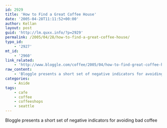 ```yaml
---
id: 2929
title: 'How to Find a Great Coffee House'
date: '2005-04-28T11:11:52+00:00'
author: Kellan
layout: post
guid: 'http://lm.quxx.info/?p=2929'
permalink: /2005/04/28/how-to-find-a-great-coffee-house/
typo_id:
    - '2927'
mt_id:
    - '2960'
link_related:
    - 'http://www.bloggle.com/coffee/2005/04/how-to-find-great-coffee-house.php'
raw_content:
    - 'Bloggle presents a short set of negative indicators for avoiding bad coffee'
categories:
    - Aside
tags:
    - cafe
    - coffee
    - coffeeshops
    - seattle
---
```


Bloggle presents a short set of negative indicators for avoiding bad coffee